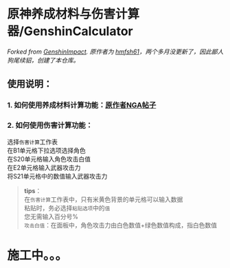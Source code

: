 # 原神养成材料与伤害计算器/GenshinCalculator
*Forked from [GenshinImpact](https://gitee.com/hmfsh61/genshin-impact).  原作者为 [hmfsh61](https://gitee.com/hmfsh61)，两个多月没更新了，因此鄙人狗尾续貂，创建了本仓库。*

## 使用说明：  
### 1. 如何使用养成材料计算功能：[原作者NGA帖子](https://nga.178.com/read.php?tid=23842035)  
### 2. 如何使用伤害计算功能：  
选择`伤害计算`工作表  
在B1单元格下拉选项选择角色  
在S20单元格输入角色攻击白值  
在E2单元格输入武器攻击力  
将S21单元格中的数值输入武器攻击力  

> **tips**：  
> 在`伤害计算`工作表中，只有米黄色背景的单元格可以输入数据  
> 粘贴时，务必选择`粘贴选项`中的`值`  
> 您无需输入百分号%  
> `攻击白值`：在面板中，角色攻击力由白色数值+绿色数值构成，指白色数值  

# 施工中。。。
